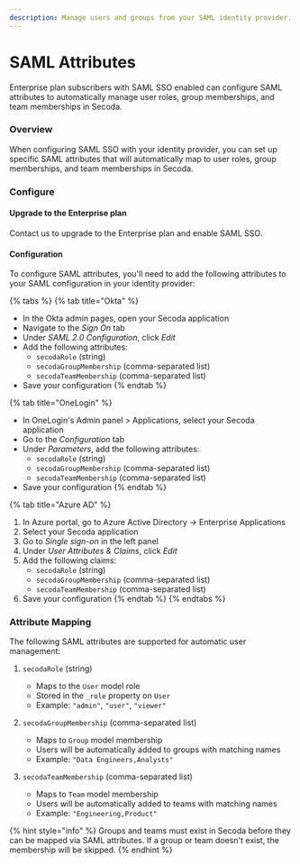 ```yaml
---
description: Manage users and groups from your SAML identity provider.
---
```


# SAML Attributes

Enterprise plan subscribers with SAML SSO enabled can configure SAML attributes to automatically manage user roles, group memberships, and team memberships in Secoda.

### Overview

When configuring SAML SSO with your identity provider, you can set up specific SAML attributes that will automatically map to user roles, group memberships, and team memberships in Secoda.

### Configure

#### Upgrade to the Enterprise plan

Contact us to upgrade to the Enterprise plan and enable SAML SSO.

#### Configuration

To configure SAML attributes, you'll need to add the following attributes to your SAML configuration in your identity provider:

{% tabs %}
{% tab title="Okta" %}
* In the Okta admin pages, open your Secoda application
* Navigate to the _Sign On_ tab
* Under _SAML 2.0 Configuration_, click _Edit_
* Add the following attributes:
  * `secodaRole` (string)
  * `secodaGroupMembership` (comma-separated list)
  * `secodaTeamMembership` (comma-separated list)
* Save your configuration
{% endtab %}

{% tab title="OneLogin" %}
* In OneLogin's Admin panel > Applications, select your Secoda application
* Go to the _Configuration_ tab
* Under _Parameters_, add the following attributes:
  * `secodaRole` (string)
  * `secodaGroupMembership` (comma-separated list)
  * `secodaTeamMembership` (comma-separated list)
* Save your configuration
{% endtab %}

{% tab title="Azure AD" %}
1. In Azure portal, go to Azure Active Directory -> Enterprise Applications
2. Select your Secoda application
3. Go to _Single sign-on_ in the left panel
4. Under _User Attributes & Claims_, click _Edit_
5. Add the following claims:
   * `secodaRole` (string)
   * `secodaGroupMembership` (comma-separated list)
   * `secodaTeamMembership` (comma-separated list)
6. Save your configuration
{% endtab %}
{% endtabs %}

### Attribute Mapping

The following SAML attributes are supported for automatic user management:

1. `secodaRole` (string)
   * Maps to the `User` model role
   * Stored in the `_role` property on `User`
   * Example: `"admin"`, `"user"`, `"viewer"`

2. `secodaGroupMembership` (comma-separated list)
   * Maps to `Group` model membership
   * Users will be automatically added to groups with matching names
   * Example: `"Data Engineers,Analysts"`

3. `secodaTeamMembership` (comma-separated list)
   * Maps to `Team` model membership
   * Users will be automatically added to teams with matching names
   * Example: `"Engineering,Product"`

{% hint style="info" %}
Groups and teams must exist in Secoda before they can be mapped via SAML attributes. If a group or team doesn't exist, the membership will be skipped.
{% endhint %}
